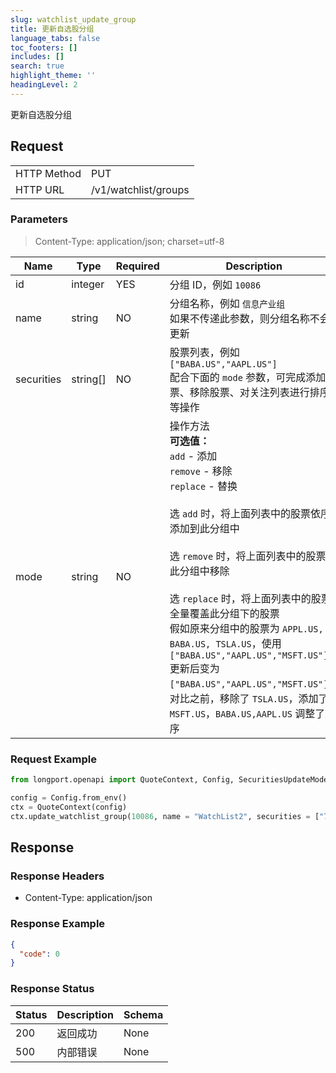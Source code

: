 ```yaml
---
slug: watchlist_update_group
title: 更新自选股分组
language_tabs: false
toc_footers: []
includes: []
search: true
highlight_theme: ''
headingLevel: 2
---
```


更新自选股分组

<SDKLinks module="quote" klass="QuoteContext" method="update_watchlist_group" />

##

## Request

<table className="http-basic">
<tbody>
<tr><td className="http-basic-key">HTTP Method</td><td>PUT</td></tr>
<tr><td className="http-basic-key">HTTP URL</td><td>/v1/watchlist/groups </td></tr>
</tbody>
</table>

### Parameters

> Content-Type: application/json; charset=utf-8

| Name       | Type     | Required | Description                                                                                                                                                                                                                                                                                                                                                                                                                                                                                                            |
| ---------- | -------- | -------- | ---------------------------------------------------------------------------------------------------------------------------------------------------------------------------------------------------------------------------------------------------------------------------------------------------------------------------------------------------------------------------------------------------------------------------------------------------------------------------------------------------------------------- |
| id         | integer  | YES      | 分组 ID，例如 `10086`                                                                                                                                                                                                                                                                                                                                                                                                                                                                                                  |
| name       | string   | NO       | 分组名称，例如 `信息产业组`<br /> 如果不传递此参数，则分组名称不会更新                                                                                                                                                                                                                                                                                                                                                                                                                                                 |
| securities | string[] | NO       | 股票列表，例如 `["BABA.US","AAPL.US"]`<br /> 配合下面的 `mode` 参数，可完成添加股票、移除股票、对关注列表进行排序等操作                                                                                                                                                                                                                                                                                                                                                                                                |
| mode       | string   | NO       | 操作方法<br /> **可选值：**<br /> `add` - 添加<br /> `remove` - 移除<br /> `replace` - 替换<br /><br /> 选 `add` 时，将上面列表中的股票依序添加到此分组中<br /><br /> 选 `remove` 时，将上面列表中的股票从此分组中移除<br /><br /> 选 `replace` 时，将上面列表中的股票全量覆盖此分组下的股票<br /> 假如原来分组中的股票为 `APPL.US, BABA.US, TSLA.US`，使用 `["BABA.US","AAPL.US","MSFT.US"]` 更新后变为 `["BABA.US","AAPL.US","MSFT.US"]`，对比之前，移除了 `TSLA.US`，添加了 `MSFT.US`，`BABA.US,AAPL.US` 调整了顺序 |

### Request Example

```python
from longport.openapi import QuoteContext, Config, SecuritiesUpdateMode

config = Config.from_env()
ctx = QuoteContext(config)
ctx.update_watchlist_group(10086, name = "WatchList2", securities = ["700.HK", "AAPL.US"], SecuritiesUpdateMode.Replace)
```

## Response

### Response Headers

- Content-Type: application/json

### Response Example

```json
{
  "code": 0
}
```

### Response Status

| Status | Description | Schema |
| ------ | ----------- | ------ |
| 200    | 返回成功    | None   |
| 500    | 内部错误    | None   |

<aside className="success">
</aside>
